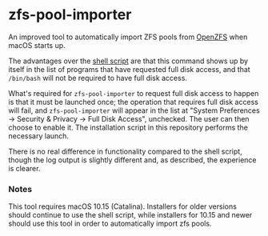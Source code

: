 # zfs-pool-importer

An improved tool to automatically import ZFS pools from [OpenZFS](https://github.com/openzfsonosx/openzfs) when macOS starts up.

The advantages over the [shell script](https://github.com/openzfsonosx/openzfs/blob/macOS/etc/launchd/launchd.d/zpool-import-all.sh.in) are that this command shows up by itself in the list of programs that have requested full disk access, and that `/bin/bash` will not be required to have full disk access.

What's required for `zfs-pool-importer` to request full disk access to happen is that it must be launched once; the operation that requires full disk access will fail, and `zfs-pool-importer` will appear in the list at "System Preferences -> Security & Privacy -> Full Disk Access", unchecked. The user can then choose to enable it. The installation script in this repository performs the necessary launch.

There is no real difference in functionality compared to the shell script, though the log output is slightly different and, as described, the experience is clearer.

### Notes

This tool requires macOS 10.15 (Catalina). Installers for older versions should continue to use the shell script, while installers for 10.15 and newer should use this tool in order to automatically import zfs pools. 
